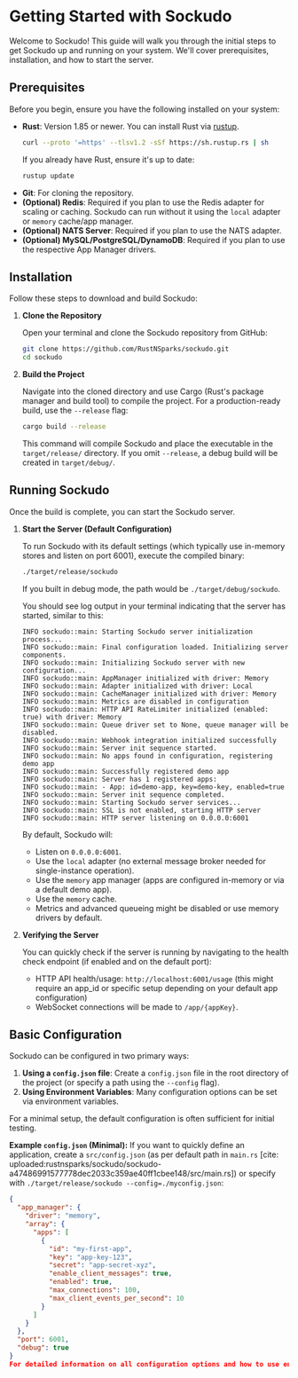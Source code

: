 # Getting Started with Sockudo

Welcome to Sockudo! This guide will walk you through the initial steps to get Sockudo up and running on your system. We'll cover prerequisites, installation, and how to start the server.

## Prerequisites

Before you begin, ensure you have the following installed on your system:

* **Rust**: Version 1.85 or newer. You can install Rust via [rustup](https://rustup.rs/).
    ```bash
    curl --proto '=https' --tlsv1.2 -sSf https://sh.rustup.rs | sh
    ```
    If you already have Rust, ensure it's up to date:
    ```bash
    rustup update
    ```
* **Git**: For cloning the repository.
* **(Optional) Redis**: Required if you plan to use the Redis adapter for scaling or caching. Sockudo can run without it using the `local` adapter or `memory` cache/app manager.
* **(Optional) NATS Server**: Required if you plan to use the NATS adapter.
* **(Optional) MySQL/PostgreSQL/DynamoDB**: Required if you plan to use the respective App Manager drivers.

## Installation

Follow these steps to download and build Sockudo:

1.  **Clone the Repository**

    Open your terminal and clone the Sockudo repository from GitHub:
    ```bash
    git clone https://github.com/RustNSparks/sockudo.git
    cd sockudo
    ```

2.  **Build the Project**

    Navigate into the cloned directory and use Cargo (Rust's package manager and build tool) to compile the project. For a production-ready build, use the `--release` flag:
    ```bash
    cargo build --release
    ```
    This command will compile Sockudo and place the executable in the `target/release/` directory. If you omit `--release`, a debug build will be created in `target/debug/`.

## Running Sockudo

Once the build is complete, you can start the Sockudo server.

1.  **Start the Server (Default Configuration)**

    To run Sockudo with its default settings (which typically use in-memory stores and listen on port 6001), execute the compiled binary:
    ```bash
    ./target/release/sockudo
    ```
    If you built in debug mode, the path would be `./target/debug/sockudo`.

    You should see log output in your terminal indicating that the server has started, similar to this:
    ```
    INFO sockudo::main: Starting Sockudo server initialization process...
    INFO sockudo::main: Final configuration loaded. Initializing server components.
    INFO sockudo::main: Initializing Sockudo server with new configuration...
    INFO sockudo::main: AppManager initialized with driver: Memory
    INFO sockudo::main: Adapter initialized with driver: Local
    INFO sockudo::main: CacheManager initialized with driver: Memory
    INFO sockudo::main: Metrics are disabled in configuration
    INFO sockudo::main: HTTP API RateLimiter initialized (enabled: true) with driver: Memory
    INFO sockudo::main: Queue driver set to None, queue manager will be disabled.
    INFO sockudo::main: Webhook integration initialized successfully
    INFO sockudo::main: Server init sequence started.
    INFO sockudo::main: No apps found in configuration, registering demo app
    INFO sockudo::main: Successfully registered demo app
    INFO sockudo::main: Server has 1 registered apps:
    INFO sockudo::main: - App: id=demo-app, key=demo-key, enabled=true
    INFO sockudo::main: Server init sequence completed.
    INFO sockudo::main: Starting Sockudo server services...
    INFO sockudo::main: SSL is not enabled, starting HTTP server
    INFO sockudo::main: HTTP server listening on 0.0.0.0:6001
    ```

    By default, Sockudo will:
    * Listen on `0.0.0.0:6001`.
    * Use the `local` adapter (no external message broker needed for single-instance operation).
    * Use the `memory` app manager (apps are configured in-memory or via a default demo app).
    * Use the `memory` cache.
    * Metrics and advanced queueing might be disabled or use memory drivers by default.

2.  **Verifying the Server**

    You can quickly check if the server is running by navigating to the health check endpoint (if enabled and on the default port):
    * HTTP API health/usage: `http://localhost:6001/usage` (this might require an app_id or specific setup depending on your default app configuration)
    * WebSocket connections will be made to `/app/{appKey}`.

## Basic Configuration

Sockudo can be configured in two primary ways:

1.  **Using a `config.json` file**: Create a `config.json` file in the root directory of the project (or specify a path using the `--config` flag).
2.  **Using Environment Variables**: Many configuration options can be set via environment variables.

For a minimal setup, the default configuration is often sufficient for initial testing.

**Example `config.json` (Minimal):**
If you want to quickly define an application, create a `src/config.json` (as per default path in `main.rs` [cite: uploaded:rustnsparks/sockudo/sockudo-a47486991577778dec2033c359ae40ff1cbee148/src/main.rs]) or specify with `./target/release/sockudo --config=./myconfig.json`:
```json
{
  "app_manager": {
    "driver": "memory",
    "array": {
      "apps": [
        {
          "id": "my-first-app",
          "key": "app-key-123",
          "secret": "app-secret-xyz",
          "enable_client_messages": true,
          "enabled": true,
          "max_connections": 100,
          "max_client_events_per_second": 10
        }
      ]
    }
  },
  "port": 6001,
  "debug": true
}
For detailed information on all configuration options and how to use environment variables, please refer to the Configuration Guide.Next StepsCongratulations! You've successfully installed and run Sockudo. Here's what you might want to do next:Configure Sockudo: Dive deep into all the available configuration options to tailor Sockudo to your needs.Integrate with Laravel Echo: Learn how to connect your Laravel application to Sockudo.Use with Pusher JS: See examples of how to use the standard Pusher JavaScript client.Explore API Endpoints: Understand the HTTP and WebSocket APIs Sockudo provides.
